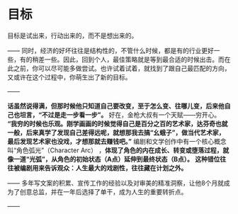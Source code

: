 # 目标

目标是试出来，行动出来的，而不是想出来的。

——
同时，经济的好坏往往是结构性的，不管什么时候，都是有的行业更好一些，有的稍差一些。因此，回到个人，最佳策略就是等到最合适的时候出击。而在此之前，你可以尽可能多做尝试。也许试着试着，就找到了跟自己最匹配的方向，又或许在这个过程中，你萌生出了新的目标。

——

**话虽然说得满，但那时候他只知道自己要改变，至于怎么变、往哪儿变，后来他自己也坦言，“不过是走一步看一步”。**
好在，金枪大叔有一个天赋——穷开心。
**“我穷的时候也乐观。刚学画画的时候觉得自己是百分之百的艺术家，达芬奇也就一般，后来真学了发现自己差得远呢，就想那我去搞“幺蛾子”，做当代艺术家，最后发现艺术家也没戏，才想那就去赚钱吧。”**
编剧和文学创作中有一个核心概念叫“角色弧光”（Character Arc） ，**体现了角色的内在成长、转变或堕落过程，就像一道“光弧”，从角色的初始状态（A点）延伸到最终状态（B点）。**
**这种错位往往被编剧用来告诉观众：人生最大的戏剧性，往往藏在计划之外。**

——
多年写文案的积累、宣传工作的经验以及对审美的精准洞察，让他8个月就成为了创意总监，并在一年后选择了单干，成为人生的重要转折点。

——

